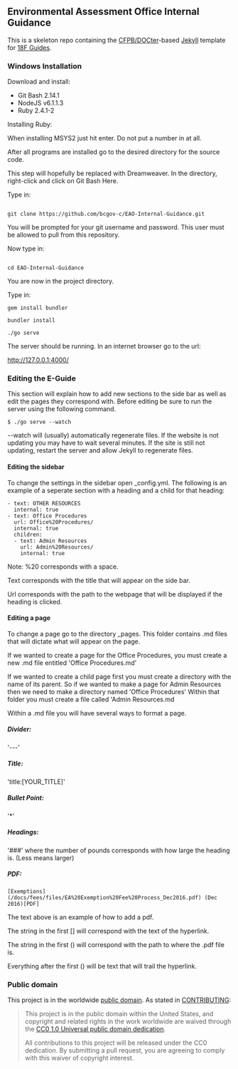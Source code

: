 ## Environmental Assessment Office Internal Guidance

This is a skeleton repo containing the
[CFPB/DOCter](https://github.com/CFPB/DOCter)-based
[Jekyll](http://jekyllrb.com/) template for
[18F Guides](http://18f.github.io/guides/).

### Windows Installation

Download and install:

- Git Bash 2.14.1
- NodeJS v6.1.1.3
- Ruby 2.4.1-2

Installing Ruby:

When installing MSYS2 just hit enter.
Do not put a number in at all.

After all programs are installed go to the desired directory for the source code.

This step will hopefully be replaced with Dreamweaver.
In the directory, right-click and click on Git Bash Here.

Type in:

```

git clone https://github.com/bcgov-c/EAO-Internal-Guidance.git

```

You will be prompted for your git username and password.
This user must be allowed to pull from this repository.

Now type in:

```

cd EAO-Internal-Guidance

```

You are now in the project directory.

Type in:

```
gem install bundler

bundler install

./go serve

```

The server should be running.
In an internet browser go to the url:

http://127.0.0.1:4000/

### Editing the E-Guide

This section will explain how to add new sections to the side bar as well as edit the pages they correspond with.
Before editing be sure to run the server using the following command.

```shell
$ ./go serve --watch
```

--watch will (usually) automatically regenerate files.
If the website is not updating you may have to wait several minutes.
If the site is still not updating, restart the server and allow Jekyll to regenerate files.

#### Editing the sidebar

To change the settings in the sidebar open _config.yml.
The following is an example of a seperate section with a heading and a child for that heading:

```
- text: OTHER RESOURCES
  internal: true
- text: Office Procedures
  url: Office%20Procedures/
  internal: true
  children:
  - text: Admin Resources
    url: Admin%20Resources/
    internal: true
```
Note: %20 corresponds with a space.

Text corresponds with the title that will appear on the side bar.

Url corresponds with the path to the webpage that will be displayed if the heading is clicked.

#### Editing a page

To change a page go to the directory _pages.
This folder contains .md files that will dictate what will appear on the page.

If we wanted to create a page for the Office Procedures, you must create a new .md file entitled 'Office Procedures.md'

If we wanted to create a child page first you must create a directory with the name of its parent.
So if we wanted to make a page for Admin Resources then we need to make a directory named 'Office Procedures'
Within that folder you must create a file called 'Admin Resources.md

Within a .md file you will have several ways to format a page.

##### Divider:

'---'

##### Title:

'title:[YOUR_TITLE]'

##### Bullet Point:
'*'

##### Headings:

'###' where the number of pounds corresponds with how large the heading is. (Less means larger)

##### PDF:

```
[Exemptions](/docs/fees/files/EA%20Exemption%20Fee%20Process_Dec2016.pdf) (Dec 2016)[PDF]
```

The text above is an example of how to add a pdf.

The string in the first [] will correspond with the text of the hyperlink.

The string in the first () will correspond with the path to where the .pdf file is.

Everything after the first () will be text that will trail the hyperlink.

### Public domain

This project is in the worldwide [public domain](LICENSE.md). As stated in [CONTRIBUTING](CONTRIBUTING.md):

> This project is in the public domain within the United States, and copyright and related rights in the work worldwide are waived through the [CC0 1.0 Universal public domain dedication](https://creativecommons.org/publicdomain/zero/1.0/).
>
> All contributions to this project will be released under the CC0
>dedication. By submitting a pull request, you are agreeing to comply
>with this waiver of copyright interest.
